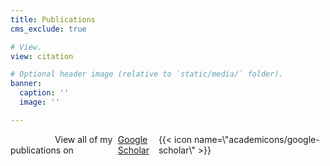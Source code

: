 ```yaml
---
title: Publications
cms_exclude: true

# View.
view: citation

# Optional header image (relative to `static/media/` folder).
banner:
  caption: ''
  image: ''

---
```

<!-- <div style='text-align: center !important; width: 100%; display: block;'> -->
<!-- <p style='text-align: center !important; margin: 0 auto; display: block; width: 100%;'> -->
<div style='display: flex; justify-content: center; width: 100%;'>
&nbsp;&nbsp;&nbsp;&nbsp;&nbsp;&nbsp;&nbsp;&nbsp;&nbsp;&nbsp;&nbsp;&nbsp;&nbsp;&nbsp;&nbsp;&nbsp;&nbsp;&nbsp;View all of my publications on <a href='https://scholar.google.com/citations?user=RhThiI8AAAAJ&hl=en' style='text-decoration: underline;'>Google Scholar</a> {{< icon name=\"academicons/google-scholar\" >}} &nbsp;&nbsp;&nbsp;&nbsp;&nbsp;&nbsp;&nbsp;&nbsp;&nbsp;&nbsp;&nbsp;&nbsp;&nbsp;&nbsp;&nbsp;&nbsp;&nbsp;&nbsp;
</div>
